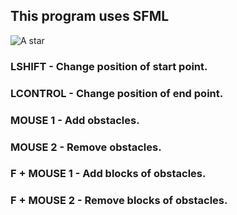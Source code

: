 ## This program uses SFML

![A star](https://user-images.githubusercontent.com/79863003/156578195-f0feea9e-bbc7-4289-ae79-b85bdf3d7821.gif)

### LSHIFT - Change position of start point.
### LCONTROL - Change position of end point.
### MOUSE 1 - Add obstacles.
### MOUSE 2 - Remove obstacles.
### F + MOUSE 1 - Add blocks of obstacles.
### F + MOUSE 2 - Remove blocks of obstacles.


